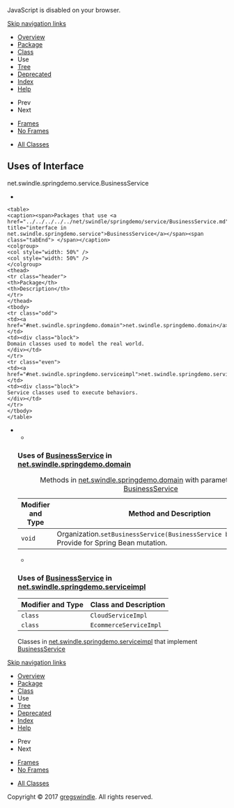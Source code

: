 JavaScript is disabled on your browser.

[Skip navigation
    links](#skip.navbar.top "Skip navigation links")

  - [Overview](../../../../../overview-summary.md)
  - [Package](../package-summary.md)
  - [Class](../../../../../net/swindle/springdemo/service/BusinessService.md "interface in net.swindle.springdemo.service")
  - Use
  - [Tree](../package-tree.md)
  - [Deprecated](../../../../../deprecated-list.md)
  - [Index](../../../../../index-all.md)
  - [Help](../../../../../help-doc.md)

<!-- end list -->

  - Prev
  - Next

<!-- end list -->

  - [Frames](../../../../../index.md?net/swindle/springdemo/service/class-use/BusinessService.md)
  - [No Frames](BusinessService.md)

<!-- end list -->

  - [All Classes](../../../../../allclasses-noframe.md)

## Uses of Interface  
net.swindle.springdemo.service.BusinessService

  - 
    
    <table>
    <caption><span>Packages that use <a href="../../../../../net/swindle/springdemo/service/BusinessService.md" title="interface in net.swindle.springdemo.service">BusinessService</a></span><span class="tabEnd"> </span></caption>
    <colgroup>
    <col style="width: 50%" />
    <col style="width: 50%" />
    </colgroup>
    <thead>
    <tr class="header">
    <th>Package</th>
    <th>Description</th>
    </tr>
    </thead>
    <tbody>
    <tr class="odd">
    <td><a href="#net.swindle.springdemo.domain">net.swindle.springdemo.domain</a></td>
    <td><div class="block">
    Domain classes used to model the real world.
    </div></td>
    </tr>
    <tr class="even">
    <td><a href="#net.swindle.springdemo.serviceimpl">net.swindle.springdemo.serviceimpl</a></td>
    <td><div class="block">
    Service classes used to execute behaviors.
    </div></td>
    </tr>
    </tbody>
    </table>

  -   - 
        
        ### Uses of [BusinessService](../../../../../net/swindle/springdemo/service/BusinessService.md "interface in net.swindle.springdemo.service") in [net.swindle.springdemo.domain](../../../../../net/swindle/springdemo/domain/package-summary.md)
        
        <table>
        <caption><span>Methods in <a href="../../../../../net/swindle/springdemo/domain/package-summary.md">net.swindle.springdemo.domain</a> with parameters of type <a href="../../../../../net/swindle/springdemo/service/BusinessService.md" title="interface in net.swindle.springdemo.service">BusinessService</a></span><span class="tabEnd"> </span></caption>
        <colgroup>
        <col style="width: 50%" />
        <col style="width: 50%" />
        </colgroup>
        <thead>
        <tr class="header">
        <th>Modifier and Type</th>
        <th>Method and Description</th>
        </tr>
        </thead>
        <tbody>
        <tr class="odd">
        <td><code>void</code></td>
        <td><span class="typeNameLabel">Organization.</span><code>setBusinessService(BusinessService businessService)</code>
        <div class="block">
        Provide for Spring Bean mutation.
        </div></td>
        </tr>
        </tbody>
        </table>
    
      - 
        
        ### Uses of [BusinessService](../../../../../net/swindle/springdemo/service/BusinessService.md "interface in net.swindle.springdemo.service") in [net.swindle.springdemo.serviceimpl](../../../../../net/swindle/springdemo/serviceimpl/package-summary.md)
        
        | Modifier and Type | Class and Description  |
        | ----------------- | ---------------------- |
        | `class `          | `CloudServiceImpl`     |
        | `class `          | `EcommerceServiceImpl` |
        

        Classes in
        [net.swindle.springdemo.serviceimpl](../../../../../net/swindle/springdemo/serviceimpl/package-summary.md)
        that implement
        [BusinessService](../../../../../net/swindle/springdemo/service/BusinessService.md "interface in net.swindle.springdemo.service") 

[Skip navigation
    links](#skip.navbar.bottom "Skip navigation links")

  - [Overview](../../../../../overview-summary.md)
  - [Package](../package-summary.md)
  - [Class](../../../../../net/swindle/springdemo/service/BusinessService.md "interface in net.swindle.springdemo.service")
  - Use
  - [Tree](../package-tree.md)
  - [Deprecated](../../../../../deprecated-list.md)
  - [Index](../../../../../index-all.md)
  - [Help](../../../../../help-doc.md)

<!-- end list -->

  - Prev
  - Next

<!-- end list -->

  - [Frames](../../../../../index.md?net/swindle/springdemo/service/class-use/BusinessService.md)
  - [No Frames](BusinessService.md)

<!-- end list -->

  - [All Classes](../../../../../allclasses-noframe.md)

Copyright © 2017 [gregswindle](https://github.com/gregswindle). All
rights reserved.
